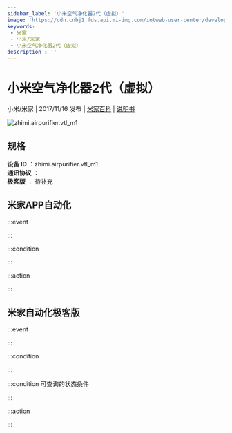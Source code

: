```yaml
---
sidebar_label: '小米空气净化器2代（虚拟）'
image: 'https://cdn.cnbj1.fds.api.mi-img.com/iotweb-user-center/developer_16790475111765XPNdgG7.png?GalaxyAccessKeyId=AKVGLQWBOVIRQ3XLEW&Expires=9223372036854775807&Signature=GThK8wwJujOCSAlHuIc6IUf+F94='
keywords: 
 - 米家
 - 小米/米家
 - 小米空气净化器2代（虚拟）
description : ''
---
```

# 小米空气净化器2代（虚拟）

小米/米家 | 2017/11/16 发布 | [米家百科](https://home.mi.com/webapp/content/baike/product/index.html?model=zhimi.airpurifier.vtl_m1) | [说明书](https://home.mi.com/views/introduction.html?model=zhimi.airpurifier.vtl_m1&region=cn)

![zhimi.airpurifier.vtl_m1](https://cdn.cnbj1.fds.api.mi-img.com/iotweb-user-center/developer_16790475111765XPNdgG7.png?GalaxyAccessKeyId=AKVGLQWBOVIRQ3XLEW&Expires=9223372036854775807&Signature=GThK8wwJujOCSAlHuIc6IUf+F94=)

## 规格  
> 
**设备 ID** ：zhimi.airpurifier.vtl_m1  
**通讯协议** ：  
**极客版**  ： 待补充 


## 米家APP自动化  

:::event  

:::

:::condition  

:::

:::action   

:::

## 米家自动化极客版  

:::event  

:::

:::condition  

:::

:::condition 可查询的状态条件  

:::

:::action  

:::

        
